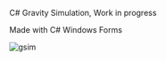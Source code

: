 C# Gravity Simulation, Work in progress

Made with C# Windows Forms

![gsim](https://github.com/Randumbdude/Gravity-Simulation/assets/86636387/33ab3dcf-ce63-46c8-acba-b4b3b93dc7a5)
